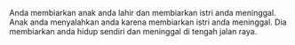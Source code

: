 Anda membiarkan anak anda lahir dan membiarkan istri anda meninggal.
Anak anda menyalahkan anda karena membiarkan istri anda meninggal.
Dia membiarkan anda hidup sendiri dan meninggal di tengah jalan raya.
